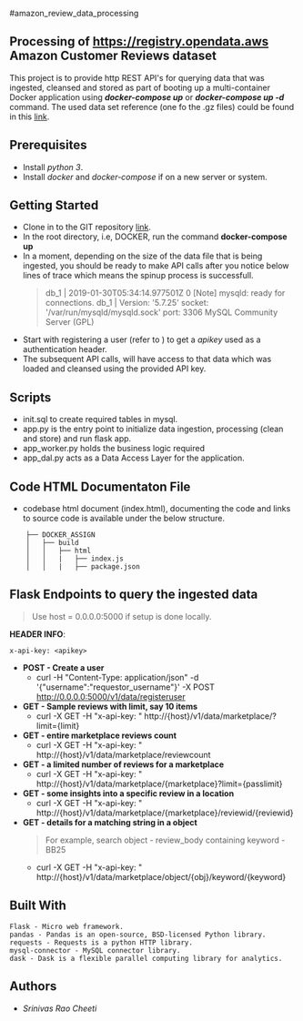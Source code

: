 #amazon_review_data_processing

## Processing of https://registry.opendata.aws Amazon Customer Reviews dataset
This project is to provide http REST API's for querying data that was ingested, cleansed and stored as part 
of booting up a  multi-container Docker application using **_docker-compose up_** or **_docker-compose up -d_** command. 
The used data set reference (one fo the .gz files) could be found in this [link](https://s3.amazonaws.com/amazon-reviews-pds/tsv/index.txt).

## Prerequisites
* Install _python 3_.
* Install _docker_ and _docker-compose_ if on a new server or system.


## Getting Started
* Clone in to the GIT repository [link](http://gitrepo.gom).
* In the root directory, i.e, DOCKER, run the command **docker-compose up**
* In a moment, depending on the size of the data file that is being ingested, you should be ready 
  to make API calls after you notice below lines of trace which means the spinup process is successfull.
    > db_1   | 2019-01-30T05:34:14.977501Z 0 [Note] mysqld: ready for connections.
    > db_1   | Version: '5.7.25'  socket: '/var/run/mysqld/mysqld.sock'  port: 3306  MySQL Community Server (GPL)
* Start with registering a user (refer to ) to get a _apikey_ used as a authentication header.
* The subsequent API calls, will have access to that data which was loaded and cleansed using the provided API key.


## Scripts
* init.sql to create required tables in mysql.
* app.py is the entry point to initialize data ingestion, processing (clean and store) and run flask app.
* app_worker.py holds the business logic required
* app_dal.py acts as a Data Access Layer for the application.

## Code HTML Documentaton File
* codebase html document (index.html), documenting the code and links to source code is available under the below structure.
```
    ├── DOCKER_ASSIGN
    │   ├── build
    │   │   ├── html
    │   │   |   ├── index.js
    │   │   |   ├── package.json
```


## Flask Endpoints to query the ingested data 
 > Use host = 0.0.0.0:5000 if setup is done locally.


**HEADER INFO**:
```
x-api-key: <apikey>
```
* **POST - Create a user**
    * curl  -H "Content-Type: application/json" -d '{"username":"requestor_username"}' -X POST http://0.0.0.0:5000/v1/data/registeruser
* **GET - Sample reviews with limit, say 10 items**
    * curl -X GET -H "x-api-key: <apikey>" http://{host}/v1/data/marketplace/<marketplace>?limit={limit}
* **GET - entire marketplace reviews count**
    * curl -X GET -H "x-api-key: <apikey>" http://{host}/v1/data/marketplace/reviewcount
* **GET - a limited number of reviews for a marketplace**
    * curl -X GET -H "x-api-key: <apikey>" http://{host}/v1/data/marketplace/{marketplace}?limit={passlimit}
* **GET - some insights into a specific review in a location**
    * curl -X GET -H "x-api-key: <apikey>" http://{host}/v1/data/marketplace/{marketplace}/reviewid/{reviewid}
* **GET - details for a matching string in a object**
    > For example, search object - review_body containing keyword - BB25
    * curl -X GET -H "x-api-key: <apikey>" http://{host}/v1/data/marketplace/object/{obj}/keyword/{keyword}
    

## Built With
```
Flask - Micro web framework.
pandas - Pandas is an open-source, BSD-licensed Python library.
requests - Requests is a python HTTP library.
mysql-connector - MySQL connector library.
dask - Dask is a flexible parallel computing library for analytics.

```

## Authors
* _Srinivas Rao Cheeti_
